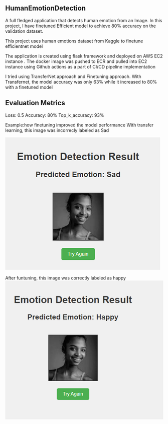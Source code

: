 ## HumanEmotionDetection
A full fledged application that detects human emotion from an Image.
In this project, I have finetuned Efficient model to achieve 80% accuracy on the validation dataset.

This project uses human emotions dataset from Kaggle to finetune efficientnet model

The application is created using flask framework and deployed on AWS EC2 instance . The docker image was pushed to ECR and pulled into EC2 instance using Github actions as a part of CI/CD pipeline implementation

I tried using TransferNet approach and Finetuning approach. With Transfernet, the model accuracy was only 63% while it increased to 80% with a finetuned model

## Evaluation Metrics

Loss: 0.5
Accuracy: 80%
Top_k_accuracy: 93%

Example:how finetuning improved the model performance
With transfer learning, this image was incorrecly labeled as Sad

![Incorrect labeling with transfer learning](TransferLearning.png)

After funtuning, this image was correctly labeled as happy
![](Finetuning.png)

